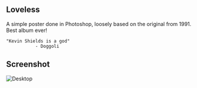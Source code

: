 ## Loveless

A simple poster done in Photoshop, loosely based on the original from 1991.
Best album ever!

	"Kevin Shields is a god"	
			   - Doggoli

## Screenshot
![Desktop](https://upload.wikimedia.org/wikipedia/en/thumb/4/4b/My_Bloody_Valentine_-_Loveless.png/220px-My_Bloody_Valentine_-_Loveless.png)
